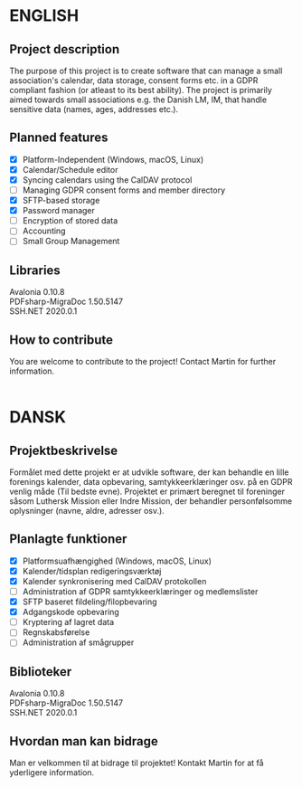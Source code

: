 # ENGLISH
## Project description
The purpose of this project is to create software that can manage a small association's calendar, data storage, consent forms etc. in a GDPR compliant fashion (or atleast to its best ability). The project is primarily aimed towards small associations e.g. the Danish LM, IM, that handle sensitive data (names, ages, addresses etc.).

## Planned features
- [X] Platform-Independent (Windows, macOS, Linux)
- [X] Calendar/Schedule editor
- [X] Syncing calendars using the CalDAV protocol
- [ ] Managing GDPR consent forms and member directory
- [X] SFTP-based storage
- [X] Password manager
- [ ] Encryption of stored data
- [ ] Accounting
- [ ] Small Group Management

## Libraries
Avalonia 0.10.8</br>
PDFsharp-MigraDoc 1.50.5147</br>
SSH.NET 2020.0.1

## How to contribute
You are welcome to contribute to the project!
Contact Martin for further information.
</br>
</br>
# DANSK
## Projektbeskrivelse
Formålet med dette projekt er at udvikle software, der kan behandle en lille forenings kalender, data opbevaring, samtykkeerklæringer osv. på en GDPR venlig måde (Til bedste evne). Projektet er primært beregnet til foreninger såsom Luthersk Mission eller Indre Mission, der behandler personfølsomme oplysninger (navne, aldre, adresser osv.).

## Planlagte funktioner
- [X] Platformsuafhængighed (Windows, macOS, Linux)
- [X] Kalender/tidsplan redigeringsværktøj
- [X] Kalender synkronisering med CalDAV protokollen
- [ ] Administration af GDPR samtykkeerklæringer og medlemslister
- [X] SFTP baseret fildeling/filopbevaring
- [X] Adgangskode opbevaring
- [ ] Kryptering af lagret data
- [ ] Regnskabsførelse
- [ ] Administration af smågrupper

## Biblioteker
Avalonia 0.10.8</br>
PDFsharp-MigraDoc 1.50.5147</br>
SSH.NET 2020.0.1

## Hvordan man kan bidrage
Man er velkommen til at bidrage til projektet!
Kontakt Martin for at få yderligere information.